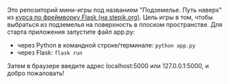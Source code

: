 Это репозиторий мини-игры под названием "Подземелье. Путь наверх" из [курса по фреймворку Flask (на stepik.org)](https://stepik.org/lesson/536750/step/2?unit=529973).
Цель игры в том, чтобы выбраться из подземелья на поверхность в плоском пространстве.
Для старта приложения запустите файл app.py:
- через Python в командной строке/терминале: ```python app.py```
- через Flask: ```flask run```
<p>Затем в браузере введите адрес localhost:5000 или 127.0.0.1:5000, и добро пожаловать!</p>